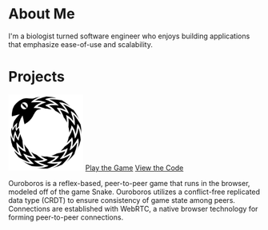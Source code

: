 # About Me
I'm a biologist turned software engineer who enjoys building applications that emphasize ease-of-use and scalability.   

# Projects
<aside>
  <a href="https://www.ouroboros-game.herokuapp.com"><img src="assets/images/logo.svg" alt="ouroboros logo" width="150px"></a>
  <a class="content-btn" href="https://www.ouroboros-game.herokuapp.com">Play the Game</a>
  <a class="content-btn" href="http://www.github.com/ouroboros-team/ouroboros">View the Code</a>
</aside>
<section class="desc">
  <p>Ouroboros is a reflex-based, peer-to-peer game that runs in the browser, modeled off of the game Snake.  Ouroboros     utilizes a conflict-free replicated data type (CRDT) to ensure consistency of game state among peers.  Connections are established with WebRTC, a native browser technology for forming peer-to-peer connections.</p>
</section>


